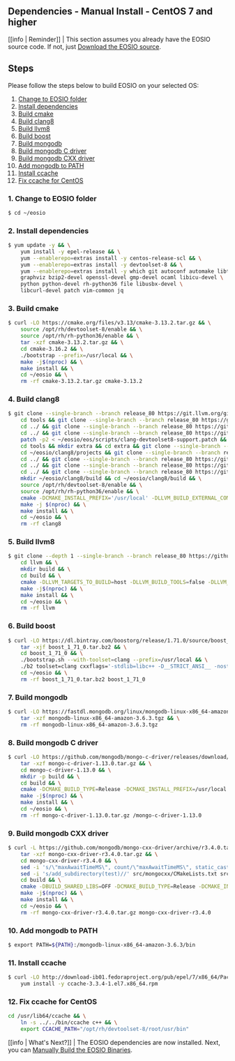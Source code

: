 ## Dependencies - Manual Install - CentOS 7 and higher

[[info | Reminder]]
| This section assumes you already have the EOSIO source code. If not, just [Download the EOSIO source](../../../../01_build-from-source/01_download-eosio-source.md).

## Steps

Please follow the steps below to build EOSIO on your selected OS:

1. [Change to EOSIO folder](#1-change-to-eosio-folder)
2. [Install dependencies](#2-install-dependencies)
3. [Build cmake](#3-build-cmake)
4. [Build clang8](#4-build-clang8) <!-- 5. [Copy clang8 cmake file](#5-copy-clang8-cmake-file) -->
5. [Build llvm8](#5-build-llvm8)
6. [Build boost](#6-build-boost)
7. [Build mongodb](#7-build-mongodb)
8. [Build mongodb C driver](#8-build-mongodb-c-driver)
9. [Build mongodb CXX driver](#9-build-mongodb-cxx-driver)
10. [Add mongodb to PATH](#10-add-mongodb-to-path)
11. [Install ccache](#11-install-ccache)
12. [Fix ccache for CentOS](#12-fix-ccache-for-centos)

<!--
### 0. download and run base docker image
```sh
docker pull centos:7.6.1810
docker run -it centos:7.6.1810
```
-->

### 1. Change to EOSIO folder
```sh
$ cd ~/eosio
```

### 2. Install dependencies
```sh
$ yum update -y && \
    yum install -y epel-release && \
    yum --enablerepo=extras install -y centos-release-scl && \
    yum --enablerepo=extras install -y devtoolset-8 && \
    yum --enablerepo=extras install -y which git autoconf automake libtool make bzip2 doxygen \
    graphviz bzip2-devel openssl-devel gmp-devel ocaml libicu-devel \
    python python-devel rh-python36 file libusbx-devel \
    libcurl-devel patch vim-common jq
```

<!--
### 3. download eosio
```sh
mkdir -p ~/eosio && cd ~/eosio
git clone --recursive --single-branch -b release/2.0.x https://github.com/EOSIO/eos.git
```
-->

### 3. Build cmake
```sh
$ curl -LO https://cmake.org/files/v3.13/cmake-3.13.2.tar.gz && \
    source /opt/rh/devtoolset-8/enable && \
    source /opt/rh/rh-python36/enable && \
    tar -xzf cmake-3.13.2.tar.gz && \
    cd cmake-3.16.2 && \
    ./bootstrap --prefix=/usr/local && \
    make -j$(nproc) && \
    make install && \
    cd ~/eosio && \
    rm -rf cmake-3.13.2.tar.gz cmake-3.13.2
```

### 4. Build clang8
```sh
$ git clone --single-branch --branch release_80 https://git.llvm.org/git/llvm.git clang8 && cd clang8 && git checkout 18e41dc && \
    cd tools && git clone --single-branch --branch release_80 https://git.llvm.org/git/lld.git && cd lld && git checkout d60a035 && \
    cd ../ && git clone --single-branch --branch release_80 https://git.llvm.org/git/polly.git && cd polly && git checkout 1bc06e5 && \
    cd ../ && git clone --single-branch --branch release_80 https://git.llvm.org/git/clang.git clang && cd clang && git checkout a03da8b && \
    patch -p2 < ~/eosio/eos/scripts/clang-devtoolset8-support.patch && \
    cd tools && mkdir extra && cd extra && git clone --single-branch --branch release_80 https://git.llvm.org/git/clang-tools-extra.git && cd clang-tools-extra && git checkout 6b34834 && \
    cd ~/eosio/clang8/projects && git clone --single-branch --branch release_80 https://git.llvm.org/git/libcxx.git && cd libcxx && git checkout 1853712 && \
    cd ../ && git clone --single-branch --branch release_80 https://git.llvm.org/git/libcxxabi.git && cd libcxxabi && git checkout d7338a4 && \
    cd ../ && git clone --single-branch --branch release_80 https://git.llvm.org/git/libunwind.git && cd libunwind && git checkout 57f6739 && \
    cd ../ && git clone --single-branch --branch release_80 https://git.llvm.org/git/compiler-rt.git && cd compiler-rt && git checkout 5bc7979 && \
    mkdir ~/eosio/clang8/build && cd ~/eosio/clang8/build && \
    source /opt/rh/devtoolset-8/enable && \
    source /opt/rh/rh-python36/enable && \
    cmake -DCMAKE_INSTALL_PREFIX='/usr/local' -DLLVM_BUILD_EXTERNAL_COMPILER_RT=ON -DLLVM_BUILD_LLVM_DYLIB=ON -DLLVM_ENABLE_LIBCXX=ON -DLLVM_ENABLE_RTTI=ON -DLLVM_INCLUDE_DOCS=OFF -DLLVM_OPTIMIZED_TABLEGEN=ON -DLLVM_TARGETS_TO_BUILD=X86 -DCMAKE_BUILD_TYPE=Release .. && \
    make -j $(nproc) && \
    make install && \
    cd ~/eosio && \
    rm -rf clang8
```

<!--
### 5. Copy clang8 cmake file
```sh
$ cp eos/.cicd/helpers/clang.make /tmp/clang.cmake
```
-->

### 5. Build llvm8
```sh
$ git clone --depth 1 --single-branch --branch release_80 https://github.com/llvm-mirror/llvm.git llvm && \
    cd llvm && \
    mkdir build && \
    cd build && \
    cmake -DLLVM_TARGETS_TO_BUILD=host -DLLVM_BUILD_TOOLS=false -DLLVM_ENABLE_RTTI=1 -DCMAKE_BUILD_TYPE=Release -DCMAKE_INSTALL_PREFIX=/usr/local -DCMAKE_TOOLCHAIN_FILE='~/eosio/eos/.cicd/helpers/clang.make' -DCMAKE_EXE_LINKER_FLAGS=-pthread -DCMAKE_SHARED_LINKER_FLAGS=-pthread -DLLVM_ENABLE_PIC=NO .. && \
    make -j$(nproc) && \
    make install && \
    cd ~/eosio && \
    rm -rf llvm
```

### 6. Build boost
```sh
$ curl -LO https://dl.bintray.com/boostorg/release/1.71.0/source/boost_1_71_0.tar.bz2 && \
    tar -xjf boost_1_71_0.tar.bz2 && \
    cd boost_1_71_0 && \
    ./bootstrap.sh --with-toolset=clang --prefix=/usr/local && \
    ./b2 toolset=clang cxxflags='-stdlib=libc++ -D__STRICT_ANSI__ -nostdinc++ -I/usr/local/include/c++/v1 -D_FORTIFY_SOURCE=2 -fstack-protector-strong -fpie' linkflags='-stdlib=libc++ -pie' link=static threading=multi --with-iostreams --with-date_time --with-filesystem --with-system --with-program_options --with-chrono --with-test -q -j$(nproc) install && \
    cd ~/eosio && \
    rm -rf boost_1_71_0.tar.bz2 boost_1_71_0
```

### 7. Build mongodb
```sh
$ curl -LO https://fastdl.mongodb.org/linux/mongodb-linux-x86_64-amazon-3.6.3.tgz && \
    tar -xzf mongodb-linux-x86_64-amazon-3.6.3.tgz && \
    rm -rf mongodb-linux-x86_64-amazon-3.6.3.tgz
```

### 8. Build mongodb C driver
```sh
$ curl -LO https://github.com/mongodb/mongo-c-driver/releases/download/1.13.0/mongo-c-driver-1.13.0.tar.gz && \
    tar -xzf mongo-c-driver-1.13.0.tar.gz && \
    cd mongo-c-driver-1.13.0 && \
    mkdir -p build && \
    cd build && \
    cmake -DCMAKE_BUILD_TYPE=Release -DCMAKE_INSTALL_PREFIX=/usr/local -DENABLE_BSON=ON -DENABLE_SSL=OPENSSL -DENABLE_AUTOMATIC_INIT_AND_CLEANUP=OFF -DENABLE_STATIC=ON -DENABLE_ICU=OFF -DENABLE_SNAPPY=OFF -DCMAKE_TOOLCHAIN_FILE='~/eosio/eos/.cicd/helpers/clang.make' .. && \
    make -j$(nproc) && \
    make install && \
    cd ~/eosio && \
    rm -rf mongo-c-driver-1.13.0.tar.gz /mongo-c-driver-1.13.0
```

### 9. Build mongodb CXX driver
```sh
$ curl -L https://github.com/mongodb/mongo-cxx-driver/archive/r3.4.0.tar.gz -o mongo-cxx-driver-r3.4.0.tar.gz && \
    tar -xzf mongo-cxx-driver-r3.4.0.tar.gz && \
    cd mongo-cxx-driver-r3.4.0 && \
    sed -i 's/\"maxAwaitTimeMS\", count/\"maxAwaitTimeMS\", static_cast<int64_t>(count)/' src/mongocxx/options/change_stream.cpp && \
    sed -i 's/add_subdirectory(test)//' src/mongocxx/CMakeLists.txt src/bsoncxx/CMakeLists.txt && \
    cd build && \
    cmake -DBUILD_SHARED_LIBS=OFF -DCMAKE_BUILD_TYPE=Release -DCMAKE_INSTALL_PREFIX=/usr/local -DCMAKE_TOOLCHAIN_FILE='~/eosio/eos/.cicd/helpers/clang.make' .. && \
    make -j$(nproc) && \
    make install && \
    cd ~/eosio && \
    rm -rf mongo-cxx-driver-r3.4.0.tar.gz mongo-cxx-driver-r3.4.0
```

### 10. Add mongodb to PATH
```sh
$ export PATH=${PATH}:/mongodb-linux-x86_64-amazon-3.6.3/bin
```

### 11. Install ccache
```sh
$ curl -LO http://download-ib01.fedoraproject.org/pub/epel/7/x86_64/Packages/c/ccache-3.3.4-1.el7.x86_64.rpm && \
    yum install -y ccache-3.3.4-1.el7.x86_64.rpm
```

### 12. Fix ccache for CentOS
```sh
cd /usr/lib64/ccache && \
    ln -s ../../bin/ccache c++ && \
    export CCACHE_PATH="/opt/rh/devtoolset-8/root/usr/bin"
```

<!--
# 13. build eosio
```sh
$ bash -c "mkdir -p ~/eosio/eos/build && cd ~/eosio/eos/build && export PATH=/usr/lib64/ccache:\$PATH && cmake -DCMAKE_BUILD_TYPE='Release' -DBUILD_MONGO_DB_PLUGIN=true -DCMAKE_TOOLCHAIN_FILE=~/eosio/eos/.cicd/helpers/clang.make -DCMAKE_CXX_COMPILER_LAUNCHER=ccache .. && make -j$(nproc)"
```
-->

[[info | What's Next?]]
| The EOSIO dependencies are now installed. Next, you can [Manually Build the EOSIO Binaries](../01_eosio-manual-build.md).
